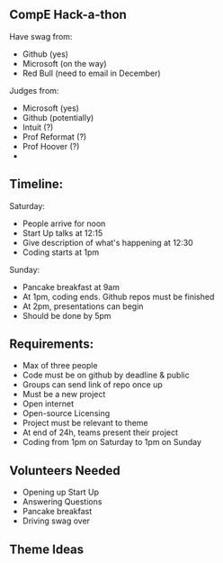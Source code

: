 CompE Hack-a-thon 
-----------------

Have swag from:
- Github (yes)
- Microsoft (on the way)
- Red Bull (need to email in December)

Judges from:
- Microsoft (yes)
- Github (potentially)
- Intuit (?)
- Prof Reformat (?)
- Prof Hoover (?)
- 
Timeline:
---------

Saturday:
- People arrive for noon
- Start Up talks at 12:15
- Give description of what's happening at 12:30
- Coding starts at 1pm

Sunday:
- Pancake breakfast at 9am
- At 1pm, coding ends. Github repos must be finished
- At 2pm, presentations can begin
- Should be done by 5pm


Requirements:
-------------
- Max of three people
- Code must be on github by deadline & public
- Groups can send link of repo once up
- Must be a new project
- Open internet
- Open-source Licensing
- Project must be relevant to theme
- At end of 24h, teams present their project
- Coding from 1pm on Saturday to 1pm on Sunday

Volunteers Needed
-----------------
- Opening up Start Up
- Answering Questions
- Pancake breakfast
- Driving swag over

Theme Ideas
-----------

